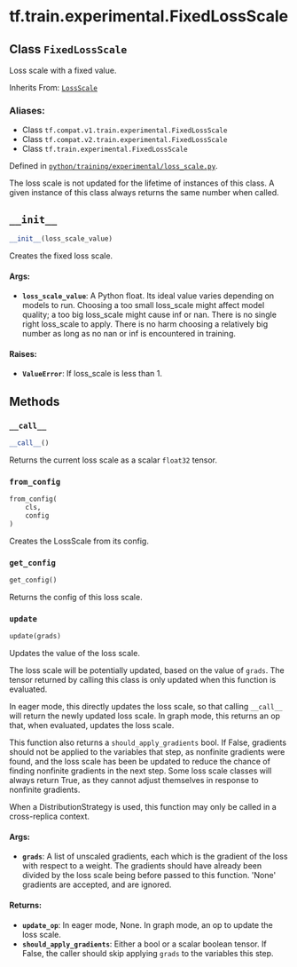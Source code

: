 <div itemscope itemtype="http://developers.google.com/ReferenceObject">
<meta itemprop="name" content="tf.train.experimental.FixedLossScale" />
<meta itemprop="path" content="Stable" />
<meta itemprop="property" content="__call__"/>
<meta itemprop="property" content="__init__"/>
<meta itemprop="property" content="from_config"/>
<meta itemprop="property" content="get_config"/>
<meta itemprop="property" content="update"/>
</div>

# tf.train.experimental.FixedLossScale

## Class `FixedLossScale`

Loss scale with a fixed value.

Inherits From: [`LossScale`](../../../tf/train/experimental/LossScale.md)

### Aliases:

* Class `tf.compat.v1.train.experimental.FixedLossScale`
* Class `tf.compat.v2.train.experimental.FixedLossScale`
* Class `tf.train.experimental.FixedLossScale`



Defined in [`python/training/experimental/loss_scale.py`](/code/stable/tensorflow/python/training/experimental/loss_scale.py).

<!-- Placeholder for "Used in" -->

The loss scale is not updated for the lifetime of instances of this class.
A given instance of this class always returns the same number when called.

<h2 id="__init__"><code>__init__</code></h2>

``` python
__init__(loss_scale_value)
```

Creates the fixed loss scale.


#### Args:


* <b>`loss_scale_value`</b>: A Python float. Its ideal value varies depending on
  models to run. Choosing a too small loss_scale might affect model
  quality; a too big loss_scale might cause inf or nan. There is no single
  right loss_scale to apply. There is no harm choosing a relatively big
  number as long as no nan or inf is encountered in training.


#### Raises:


* <b>`ValueError`</b>: If loss_scale is less than 1.



## Methods

<h3 id="__call__"><code>__call__</code></h3>

``` python
__call__()
```

Returns the current loss scale as a scalar `float32` tensor.


<h3 id="from_config"><code>from_config</code></h3>

``` python
from_config(
    cls,
    config
)
```

Creates the LossScale from its config.


<h3 id="get_config"><code>get_config</code></h3>

``` python
get_config()
```

Returns the config of this loss scale.


<h3 id="update"><code>update</code></h3>

``` python
update(grads)
```

Updates the value of the loss scale.

The loss scale will be potentially updated, based on the value of `grads`.
The tensor returned by calling this class is only updated when this function
is evaluated.

In eager mode, this directly updates the loss scale, so that calling
`__call__` will return the newly updated loss scale. In graph mode,
this returns an op that, when evaluated, updates the loss scale.

This function also returns a `should_apply_gradients` bool. If False,
gradients should not be applied to the variables that step, as nonfinite
gradients were found, and the loss scale has been be updated to reduce the
chance of finding nonfinite gradients in the next step. Some loss scale
classes will always return True, as they cannot adjust themselves in
response to nonfinite gradients.

When a DistributionStrategy is used, this function may only be called in a
cross-replica context.

#### Args:


* <b>`grads`</b>: A list of unscaled gradients, each which is the gradient of the
  loss with respect to a weight. The gradients should have already been
  divided by the loss scale being before passed to this function. 'None'
  gradients are accepted, and are ignored.


#### Returns:


* <b>`update_op`</b>: In eager mode, None. In graph mode, an op to update the loss
  scale.
* <b>`should_apply_gradients`</b>: Either a bool or a scalar boolean tensor. If
  False, the caller should skip applying `grads` to the variables this
  step.



